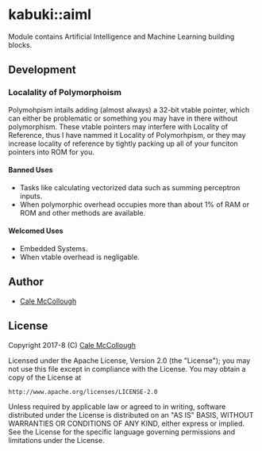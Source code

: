 # kabuki::aiml

Module contains Artificial Intelligence and Machine Learning building blocks.

## Development

### Localality of Polymorphoism

Polymohpism intails adding (almost always) a 32-bit vtable pointer, which can 
either be problematic or something you may have in there without polymorphism. 
These vtable pointers may interfere with Locality of Reference, thus I have 
nammed it Locality of Polymorhpism, or they may increase locality of reference 
by tightly packing up all of your funciton pointers into ROM for you.

#### Banned Uses

* Tasks like calculating vectorized data such as summing perceptron inputs.
* When polymorphic overhead occupies more than about 1% of RAM or ROM and 
  other methods are available.

#### Welcomed Uses

* Embedded Systems.
* When vtable overhead is negligable.

## Author

* [Cale McCollough](https://calemccollough.github.io)

## License
Copyright 2017-8 (C) [Cale McCollough](mailto:calemccollough@gmail.com)

Licensed under the Apache License, Version 2.0 (the "License");
you may not use this file except in compliance with the License.
You may obtain a copy of the License at

    http://www.apache.org/licenses/LICENSE-2.0

Unless required by applicable law or agreed to in writing, software
distributed under the License is distributed on an "AS IS" BASIS,
WITHOUT WARRANTIES OR CONDITIONS OF ANY KIND, either express or implied.
See the License for the specific language governing permissions and
limitations under the License.
